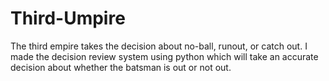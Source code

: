 # Third-Umpire
The third empire takes the decision about no-ball, runout, or catch out. I made the decision review system using python which will take an accurate decision about whether the batsman is out or not out.
